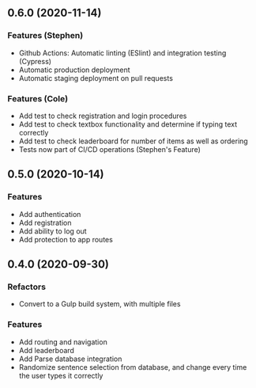 ## 0.6.0 (2020-11-14)

### Features (Stephen)
* Github Actions: Automatic linting (ESlint) and integration testing (Cypress)
* Automatic production deployment
* Automatic staging deployment on pull requests

### Features (Cole)
* Add test to check registration and login procedures
* Add test to check textbox functionality and determine if typing text correctly
* Add test to check leaderboard for number of items as well as ordering
* Tests now part of CI/CD operations (Stephen's Feature)

## 0.5.0 (2020-10-14)

### Features
* Add authentication
* Add registration
* Add ability to log out
* Add protection to app routes

## 0.4.0 (2020-09-30)

### Refactors
* Convert to a Gulp build system, with multiple files

### Features
* Add routing and navigation
* Add leaderboard
* Add Parse database integration
* Randomize sentence selection from database, and change every time the user types it correctly
